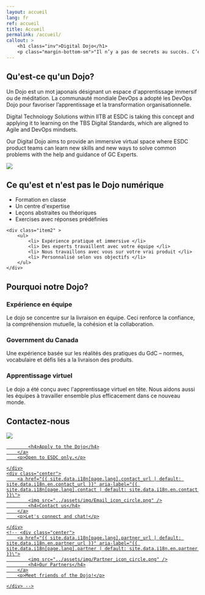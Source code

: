 ```yaml
---
layout: accueil
lang: fr
ref: accueil
title: Accueil 
permalink: /accueil/
callout: >
    <h1 class="inv">Digital Dojo</h1>
    <p class="margin-bottom-sm">"Il n’y a pas de secrets au succès. C’est le résultat de la préparation, du travail acharné et de l’apprentissage à la suite de l’échec"<br> - Colin Powell </p>
---
```


## Qu'est-ce qu'un Dojo?

<div>
<p> Un Dojo est un mot japonais désignant un espace d'apprentissage immersif ou de méditation. La communauté mondiale DevOps a adopté les DevOps Dojo pour favoriser l’apprentissage et la transformation organisationnelle.</p>

<p> Digital Technology Solutions within IITB at ESDC is taking this concept and applying it to learning on the TBS Digital Standards, which are aligned to Agile and DevOps mindsets.</p>
    
<p>Our Digital Dojo aims to provide an immersive virtual space where ESDC product teams can learn new skills and new ways to solve common problems with the help and guidance of GC Experts. </p>
</div>
<div class="one-pager">
    <a href="../assets/img/one-pager.PNG" alt="Digital Dojo one-pager"><img src="../assets/img/one-pager.PNG"/></a>
</div>

## Ce qu'est et n'est pas le Dojo numérique

<div class="grid">
    <div class="item1">
        <ul>
            <li> Formation en classe </li>
            <li> Un centre d'expertise </li>
            <li> Leçons abstraites ou théoriques </li>
            <li> Exercises avec réponses prédéfinies </li>
        </ul>
    </div>

    <div class="item2" >
        <ul>
            <li> Expérience pratique et immersive </li>
            <li> Des experts travaillent avec votre équipe </li>
            <li> Nous travaillons avec vous sur votre vrai produit </li>
            <li> Personnalisé selon vos objectifs </li>
        </ul>
    </div>
</div>

## Pourquoi notre Dojo?

### Expérience en équipe 
Le dojo se concentre sur la livraison en équipe. Ceci renforce la confiance, la compréhension mutuelle, la cohésion et la collaboration.

### Government du Canada
Une expérience basée sur les réalités des pratiques du GdC – normes, vocabulaire et défis liés a la livraison des produits.

### Apprentissage virtuel
Le dojo a été conçu avec l'apprentissage virtuel en tête. Nous aidons aussi les équipes à travailler ensemble plus efficacement dans ce nouveau monde.

## Contactez-nous


<div class="grid-plain">
    <div class="center">
        <a href="{{ site.data.i18n[page.lang].apply_url | default: site.data.i18n.en.apply_url }}" aria-label="{{ site.data.i18n[page.lang].apply | default: site.data.i18n.en.apply }}\">
            <img src="../assets/img/Form_icon_circle.png" />

            <h4>Apply to the Dojo</h4>
        </a>
        <p>Open to ESDC only.</p>

    </div>
    <div class="center">
        <a href="{{ site.data.i18n[page.lang].contact_url | default: site.data.i18n.en.contact_url }}" aria-label="{{ site.data.i18n[page.lang].contact | default: site.data.i18n.en.contact }}\">
            <img src="../assets/img/Email_icon_circle.png" />
            <h4>Contact us</h4>
        </a>
        <p>Let's connect and chat!</p>

    </div>
    <!-- <div class="center">
        <a href="{{ site.data.i18n[page.lang].partner_url | default: site.data.i18n.en.partner_url }}" aria-label="{{ site.data.i18n[page.lang].partner | default: site.data.i18n.en.partner }}\">
            <img src="../assets/img/Partner_icon_circle.png" />
            <h4>Our Partners</h4>
        </a>
        <p>Meet friends of the Dojo!</p>

    </div> -->
</div>


